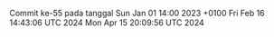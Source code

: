 Commit ke-55 pada tanggal Sun Jan 01 14:00 2023 +0100
Fri Feb 16 14:43:06 UTC 2024
Mon Apr 15 20:09:56 UTC 2024
